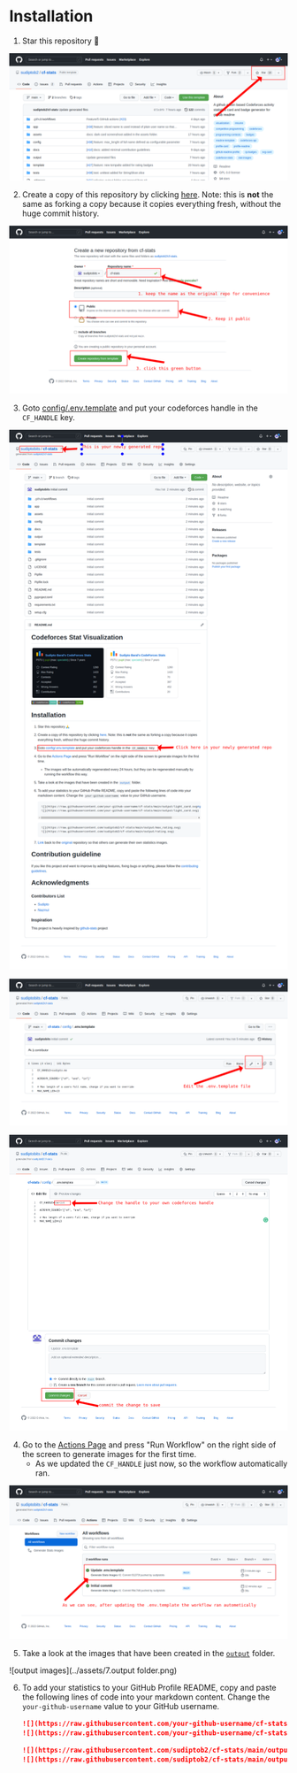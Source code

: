 # Installation
1. Star this repository :pray:

![star the repo](../assets/1.star-the-repo.png)

2. Create a copy of this repository by clicking
   [here](https://github.com/sudiptob2/cf-stats/generate). Note: this is
   **not** the same as forking a copy because it copies everything fresh,
   without the huge commit history.

![cloning the repo](../assets/2.clone-the-repo.png)

3. Goto [config/.env.template](../config/.env.template) and put your codeforces handle in the `CF_HANDLE` key.

![changing the env 1](../assets/3.change-env.png)

![changing the env 2](../assets/4.change.env.png)

![changing the env 3](../assets/5.change-handle.png)

4. Go to the [Actions Page](../../actions?query=workflow%3A"Generate+Stats+Images") and press "Run Workflow" on the
   right side of the screen to generate images for the first time.
    - As we updated the `CF_HANDLE` just now, so the workflow automatically ran.
   
![workflow run](../assets/6.workflow-run.png)
   
5. Take a look at the images that have been created in the
   [`output`](../output) folder.

![output images](../assets/7.output folder.png)

6. To add your statistics to your GitHub Profile README, copy and paste the
   following lines of code into your markdown content. Change the `your-github-username`
   value to your GitHub username.

   ```md
   ![](https://raw.githubusercontent.com/your-github-username/cf-stats/main/output/light_card.svg#gh-dark-mode-only)
   ![](https://raw.githubusercontent.com/your-github-username/cf-stats/main/output/light_card.svg)
   ```
   ```md
   ![](https://raw.githubusercontent.com/sudiptob2/cf-stats/main/output/max_rating.svg)
   ![](https://raw.githubusercontent.com/sudiptob2/cf-stats/main/output/rating.svg)
   ```